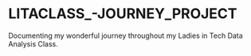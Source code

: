 # LITACLASS_-JOURNEY_PROJECT
Documenting my wonderful journey throughout my Ladies in Tech Data Analysis Class.  
